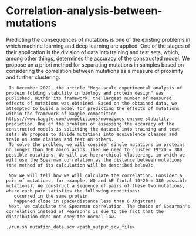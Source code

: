 # Correlation-analysis-between-mutations
Predicting the consequences of mutations is one of the existing problems in which machine learning and deep learning are applied. One of the stages of their application is the division of data into training and test sets, which, among other things, determines the accuracy of the constructed model. We propose an a priori method for separating mutations in samples based on considering the correlation between mutations as a measure of proximity and further clustering.

     In December 2022, the article "Mega-scale experimental analysis of protein folding stability in biology and protein design" was published. Within its framework, the largest number of measured effects of mutations was obtained. Based on the obtained data, we attempted to build a model for predicting the effects of mutations within the framework of kaggle-competition https://www.kaggle.com/competitions/novozymes-enzyme-stability-prediction. One of the problems of assessing the accuracy of the constructed models is splitting the dataset into training and test sets. We propose to divide mutations into equivalence classes and train on some classes and test on others.
     To solve the problem, we will consider single mutations in proteins no longer than 100 amino acids. Then we need to cluster 19*20 = 380 possible mutations. We will use hierarchical clustering, in which we will use the Spearman correlation as the distance between mutations (the method of its calculation will be described below):

     Now we will tell how we will calculate the correlation. Consider a pair of mutations, for example, WQ and AE (total 19*20 = 380 possible mutations). We construct a sequence of pairs of these two mutations, where each pair satisfies the following conditions:
       occurred in the same protein
       happened close in space(distance less than 6 Angstrem)
     Next, we calculate the Spearman correlation. The choice of Spearman's correlation instead of Pearson's is due to the fact that the distribution does not obey the normal law.
```console
./run.sh mutation_data.scv <path_output_scv_file> 
```
